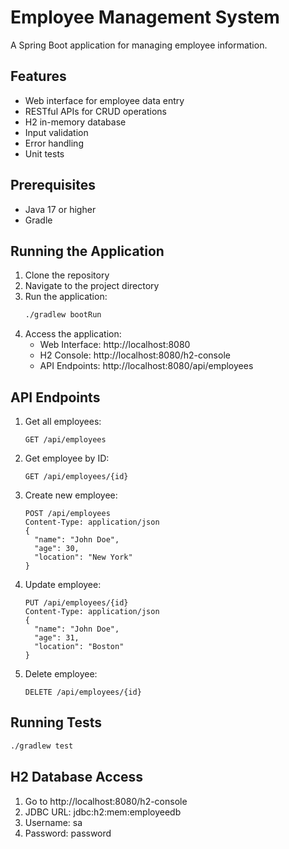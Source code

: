 # Employee Management System

A Spring Boot application for managing employee information.

## Features

- Web interface for employee data entry
- RESTful APIs for CRUD operations
- H2 in-memory database
- Input validation
- Error handling
- Unit tests

## Prerequisites

- Java 17 or higher
- Gradle

## Running the Application

1. Clone the repository
2. Navigate to the project directory
3. Run the application:
   ```bash
   ./gradlew bootRun
   ```
4. Access the application:
   - Web Interface: http://localhost:8080
   - H2 Console: http://localhost:8080/h2-console
   - API Endpoints: http://localhost:8080/api/employees

## API Endpoints

1. Get all employees:
   ```
   GET /api/employees
   ```

2. Get employee by ID:
   ```
   GET /api/employees/{id}
   ```

3. Create new employee:
   ```
   POST /api/employees
   Content-Type: application/json
   {
     "name": "John Doe",
     "age": 30,
     "location": "New York"
   }
   ```

4. Update employee:
   ```
   PUT /api/employees/{id}
   Content-Type: application/json
   {
     "name": "John Doe",
     "age": 31,
     "location": "Boston"
   }
   ```

5. Delete employee:
   ```
   DELETE /api/employees/{id}
   ```

## Running Tests

```bash
./gradlew test
```

## H2 Database Access

1. Go to http://localhost:8080/h2-console
2. JDBC URL: jdbc:h2:mem:employeedb
3. Username: sa
4. Password: password